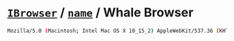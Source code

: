 # [`IBrowser`](/api/ua-parser-js/get-browser.md) / [`name`](../name.md) / Whale Browser

```sh
Mozilla/5.0 (Macintosh; Intel Mac OS X 10_15_2) AppleWebKit/537.36 (KHTML, like Gecko) Chrome/76.0.3809.146 Whale/2.6.90.14 Safari/537.36
```